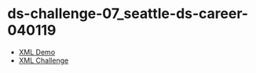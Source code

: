 # ds-challenge-07_seattle-ds-career-040119

* [XML Demo](xml_demo.ipynb)
* [XML Challenge](xml_challenge.ipynb)
